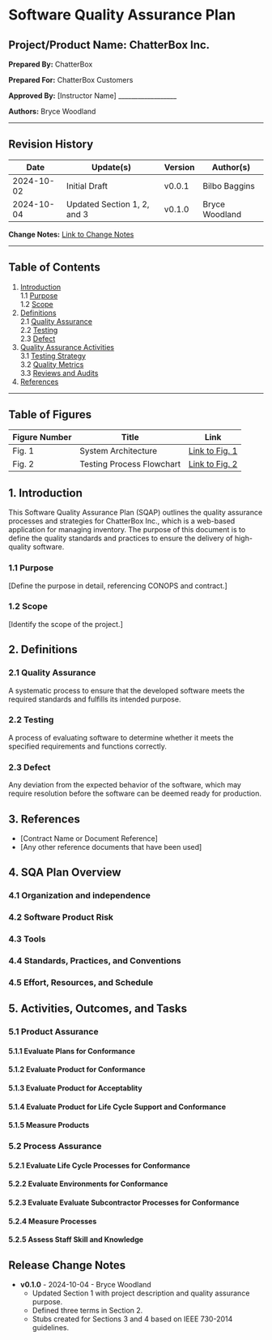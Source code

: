 # Software Quality Assurance Plan

## Project/Product Name: ChatterBox Inc.

**Prepared By:** ChatterBox  

**Prepared For:** ChatterBox Customers  

**Approved By:** [Instructor Name] __________________  

**Authors:** Bryce Woodland  

---

## Revision History

| Date            | Update(s)                   | Version         | Author(s)                 | 
|-----------------|-----------------------------|-----------------|---------------------------|
| 2024-10-02      | Initial Draft               | v0.0.1          | Bilbo Baggins             | 
| 2024-10-04      | Updated Section 1, 2, and 3 | v0.1.0          | Bryce Woodland            |

**Change Notes:** [Link to Change Notes](#release-change-notes)

---

## Table of Contents

1. [Introduction](#1-introduction)  
   1.1 [Purpose](#11-purpose)  
   1.2 [Scope](#12-scope)  
2. [Definitions](#2-definitions)  
   2.1 [Quality Assurance](#21-quality-assurance)  
   2.2 [Testing](#22-testing)  
   2.3 [Defect](#23-defect)  
3. [Quality Assurance Activities](#3-quality-assurance-activities)  
   3.1 [Testing Strategy](#31-testing-strategy)  
   3.2 [Quality Metrics](#32-quality-metrics)  
   3.3 [Reviews and Audits](#33-reviews-and-audits)  
4. [References](#4-references)  

---

## Table of Figures

| Figure Number | Title                        | Link                       |
|---------------|------------------------------|----------------------------|
| Fig. 1        | System Architecture          | [Link to Fig. 1](#fig-1-system-architecture)  |
| Fig. 2        | Testing Process Flowchart    | [Link to Fig. 2](#fig-2-testing-process-flowchart)  |

## 1. Introduction

This Software Quality Assurance Plan (SQAP) outlines the quality assurance processes and strategies for ChatterBox Inc., which is a web-based application for managing inventory. The purpose of this document is to define the quality standards and practices to ensure the delivery of high-quality software.

### 1.1 Purpose

[Define the purpose in detail, referencing CONOPS and contract.]

### 1.2 Scope

[Identify the scope of the project.]

## 2. Definitions

### 2.1 Quality Assurance

A systematic process to ensure that the developed software meets the required standards and fulfills its intended purpose.

### 2.2 Testing

A process of evaluating software to determine whether it meets the specified requirements and functions correctly.

### 2.3 Defect 

Any deviation from the expected behavior of the software, which may require resolution before the software can be deemed ready for production.

## 3. References

- [Contract Name or Document Reference]
- [Any other reference documents that have been used]

## 4. SQA Plan Overview

### 4.1 Organization and independence

### 4.2 Software Product Risk

### 4.3 Tools

### 4.4 Standards, Practices, and Conventions

### 4.5 Effort, Resources, and Schedule

## 5. Activities, Outcomes, and Tasks

### 5.1 Product Assurance

#### 5.1.1 Evaluate Plans for Conformance

#### 5.1.2 Evaluate Product for Conformance

#### 5.1.3 Evaluate Product for Acceptablity

#### 5.1.4 Evaluate Product for Life Cycle Support and Conformance

#### 5.1.5 Measure Products

### 5.2 Process Assurance

#### 5.2.1 Evaluate Life Cycle Processes for Conformance

#### 5.2.2 Evaluate Environments for Conformance

#### 5.2.3 Evaluate Evaluate Subcontractor Processes for Conformance

#### 5.2.4 Measure Processes

#### 5.2.5 Assess Staff Skill and Knowledge

## Release Change Notes

- **v0.1.0** - 2024-10-04 - Bryce Woodland
    - Updated Section 1 with project description and quality assurance purpose.
    - Defined three terms in Section 2.
    - Stubs created for Sections 3 and 4 based on IEEE 730-2014 guidelines.
